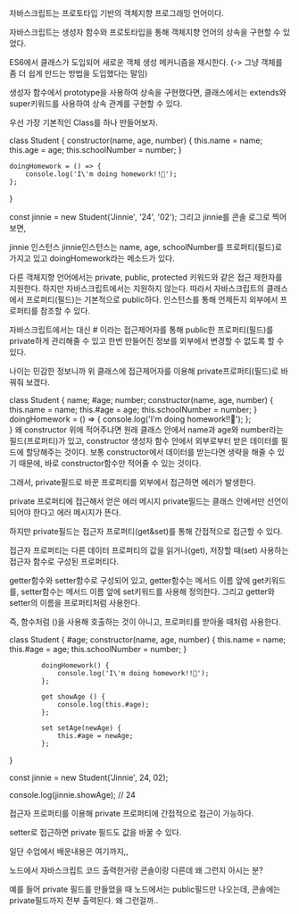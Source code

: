 자바스크립트는 프로토타입 기반의 객체지향 프로그래밍 언어이다. 



자바스크립트는 생성자 함수와 프로토타입을 통해 객체지향 언어의 상속을 구현할 수 있었다. 

ES6에서 클래스가 도입되어 새로운 객체 생성 메커니즘을 제시한다. (-> 그냥 객체를 좀 더 쉽게 만드는 방법을 도입했다는 말임)



생성자 함수에서 prototype을 사용하여 상속을 구현했다면, 클래스에서는 extends와 super키워드를 사용하여 상속 관계를 구현할 수 있다. 



우선 가장 기본적인 Class를 하나 만들어보자.  

class Student {
    constructor(name, age, number) {
        this.name = name;
        this.age = age;
        this.schoolNumber = number;
    }

    doingHomework = () => {
        console.log('I\'m doing homework!!🤯');
    };
}

const jinnie = new Student('Jinnie', '24', '02');
그리고 jinnie를 콘솔 로그로 찍어보면, 


jinnie 인스턴스
jinnie인스턴스는 name, age, schoolNumber를 프로퍼티(필드)로 가지고 있고 doingHomework라는 메소드가 있다. 



다른 객체지향 언어에서는 private, public, protected 키워드와 같은 접근 제한자를 지원한다. 하지만 자바스크립트에서는 지원하지 않는다. 따라서 자바스크립트의 클래스에서 프로퍼티(필드)는 기본적으로 public하다. 인스턴스를 통해 언제든지 외부에서 프로퍼티를 참조할 수 있다. 



자바스크립트에서는 대신 # 이라는 접근제어자를 통해 public한 프로퍼티(필드)를 private하게 관리해줄 수 있고 한번 만들어진 정보를 외부에서 변경할 수 없도록 할 수 있다.

나이는 민감한 정보니까 위 클래스에 접근제어자를 이용해 private프로퍼티(필드)로 바꿔줘 보겠다.

class Student {
   name;
   #age;
   number;
   constructor(name, age, number) {
   this.name = name;
   this.#age = age;
   this.schoolNumber = number;
}
   doingHomework = () => {
       console.log('I\'m doing homework!!🤯');
   };  
}
왜 constructor 위에 적어주냐면 원래 클래스 안에서 name과 age와 number라는 필드(프로퍼티)가 있고, constructor 생성자 함수 안에서 외부로부터 받은 데이터를 필드에 할당해주는 것이다. 보통 constructor에서 데이터를 받는다면 생략을 해줄 수 있기 때문에, 바로 constructor함수만 적어줄 수 있는 것이다. 

그래서, private필드로 바꾼 프로퍼티를 외부에서 접근하면 에러가 발생한다.


private 프로퍼티에 접근해서 얻은 에러 메시지
private필드는 클래스 안에서만 선언이 되어야 한다고 에러 메시지가 뜬다.



하지만 private필드는 접근자 프로퍼티(get&set)를 통해 간접적으로 접근할 수 있다.



접근자 프로퍼티는 다른 데이터 프로퍼티의 값을 읽거나(get), 저장할 때(set) 사용하는 접근자 함수로 구성된 프로퍼티다. 

getter함수와 setter함수로 구성되어 있고, getter함수는 메서드 이름 앞에 get키워드를, setter함수는 메서드 이름 앞에 set키워드를 사용해 정의한다. 그리고 getter와 setter의 이름을 프로퍼티처럼 사용한다.

즉, 함수처럼 ()을 사용해 호출하는 것이 아니고, 프로퍼티를 받아올 때처럼 사용한다.

class Student {
            #age;
            constructor(name, age, number) {
                this.name = name;
                this.#age = age;
                this.schoolNumber = number;
            }

            doingHomework() {
                console.log('I\'m doing homework!!🤯');
            };  

            get showAge () {
                console.log(this.#age);
            };

            set setAge(newAge) {
                this.#age = newAge;
            };
}

const jinnie = new Student('Jinnie', 24, 02);

console.log(jinnie.showAge); // 24

접근자 프로퍼티를 이용해 private 프로퍼티에 간접적으로 접근이 가능하다.


setter로 접근하면 private 필드도 값을 바꿀 수 있다.



일단 수업에서 배운내용은 여기까지,, 

노드에서 자바스크립트 코드 출력한거랑 콘솔이랑 다른데 왜 그런지 아시는 분?

예를 들어 private 필드를 만들었을 때 노드에서는 public필드만 나오는데, 콘솔에는 private필드까지 전부 출력된다. 왜 그런걸까..

